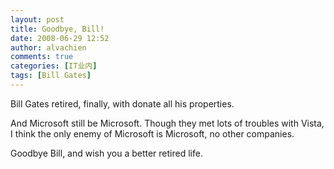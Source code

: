 ```yaml
---
layout: post
title: Goodbye, Bill!
date: 2008-06-29 12:52
author: alvachien
comments: true
categories: [IT业内]
tags: [Bill Gates]
---
```

Bill Gates retired, finally, with donate all his properties.

And Microsoft still be Microsoft. Though they met lots of troubles with Vista, I think the only enemy of Microsoft is Microsoft, no other companies.

Goodbye Bill, and wish you a better retired life.

